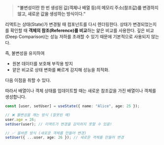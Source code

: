> **"불변성이란 한 번 생성된 값(객체나 배열 등)의 메모리 주소(참조값)를 변경하지 않고, 새로운 값을 생성하는 방식이다."**

리액트는 상태(State)가 변경될 때 컴포넌트를 다시 렌더링한다. 상태가 변경되었는지를 확인할 때 **객체의 참조(Reference)를 비교**하는 얉은 비교를 사용한다. 깊은 비교(Deep Comparison)는 성능 저하를 초래할 수 있기 때문에 기본적으로 사용되지 않는다.  

즉, 불변성을 유지하여

- 원본 데이터를 보호해 부작용 방지 
- 얕은 비교로 상태 변화를 빠르게 감지해 성능을 최적화. 

다음 이점을 취할 수 있다.

따라서 배열이나 객체 상태를 업데이트할 때는 새로운 참조값을 가진 배열이나 객체를 생성합니다.

```typescript
const [user, setUser] = useState({ name: "Alice", age: 25 });

// ❌ 불변성을 깨는 방식 (잘못된 예)
user.age = 26; 
setUser(user); // 리액트가 변경을 감지하지 못할 수 있음!

// ✅ 올바른 방식 (새로운 객체를 만들어 변경)
setUser({ ...user, age: 26 }); // 새로운 객체를 만들어 변경
```